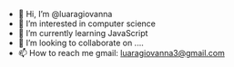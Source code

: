- 👋 Hi, I’m @luaragiovanna
- 👀 I’m interested in computer science
- 🌱 I’m currently learning JavaScript
- 💞️ I’m looking to collaborate on ....
- 📫 How to reach me gmail: luaragiovanna3@gmail.com

<!---
luaragiovanna/luaragiovanna is a ✨ special ✨ repository because its `README.md` (this file) appears on your GitHub profile.
You can click the Preview link to take a look at your changes.
--->
